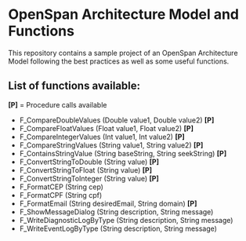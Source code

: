 # OpenSpan Architecture Model and Functions

This repository contains a sample project of an OpenSpan Architecture Model following the best practices as well as some useful functions.

## List of functions available:

**[P]** = Procedure calls available

- F_CompareDoubleValues       (Double value1, Double value2) **[P]**
- F_CompareFloatValues        (Float value1, Float value2) **[P]**
- F_CompareIntegerValues      (Int value1, Int value2) **[P]**
- F_CompareStringValues       (String value1, String value2) **[P]**
- F_ContainsStringValue       (String baseString, String seekString) **[P]**
- F_ConvertStringToDouble     (String value) **[P]**
- F_ConvertStringToFloat      (String value) **[P]**
- F_ConvertStringToInteger    (String value) **[P]**
- F_FormatCEP                 (String cep)
- F_FormatCPF                 (String cpf)
- F_FormatEmail               (String desiredEmail, String domain) **[P]**
- F_ShowMessageDialog         (String description, String message)
- F_WriteDiagnosticLogByType  (String description, String message)
- F_WriteEventLogByType       (String description, String message)
